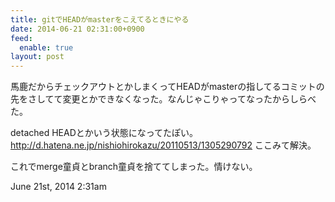 ```yaml
---
title: gitでHEADがmasterをこえてるときにやる
date: 2014-06-21 02:31:00+0900
feed:
  enable: true
layout: post
---
```

<p>      馬鹿だからチェックアウトとかしまくってHEADがmasterの指してるコミットの先をさしてて変更とかできなくなった。なんじゃこりゃってなったからしらべた。    </p>    <p>      detached HEADとかいう状態になってたぽい。<br>      <a href="http://d.hatena.ne.jp/nishiohirokazu/20110513/1305290792" target="_blank">http://d.hatena.ne.jp/nishiohirokazu/20110513/1305290792</a>      ここみて解決。    </p>    <p>これでmerge童貞とbranch童貞を捨ててしまった。情けない。</p>    <div id="footer">      <span id="timestamp"> June 21st, 2014 2:31am </span>    </div>
